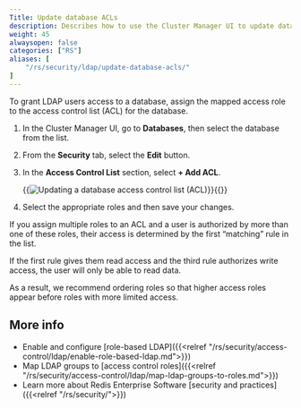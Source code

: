```yaml
---
Title: Update database ACLs
description: Describes how to use the Cluster Manager UI to update database access control lists (ACLs) to authorize access to roles authorizing LDAP user access.
weight: 45
alwaysopen: false
categories: ["RS"]
aliases: [
    "/rs/security/ldap/update-database-acls/"
]
---
```


To grant LDAP users access to a database, assign the mapped access role to the access control list (ACL) for the database.

1.  In the Cluster Manager UI, go to **Databases**, then select the database from the list.

1.  From the **Security** tab, select the **Edit** button.

1.  In the **Access Control List** section, select **+ Add ACL**.

    {{<image filename="images/rs/screenshots/databases/security-access-control-acl-only.png" alt="Updating a database access control list (ACL)" >}}{{</image>}}

1.  Select the appropriate roles and then save your changes.

If you assign multiple roles to an ACL and a user is authorized by more than one of these roles, their access is determined by the first “matching” rule in the list.  

If the first rule gives them read access and the third rule authorizes write access, the user will only be able to read data.  

As a result, we recommend ordering roles so that higher access roles appear before roles with more limited access. 


## More info

- Enable and configure [role-based LDAP]({{<relref "/rs/security/access-control/ldap/enable-role-based-ldap.md">}})
- Map LDAP groups to [access control roles]({{<relref "/rs/security/access-control/ldap/map-ldap-groups-to-roles.md">}})
- Learn more about Redis Enterprise Software [security and practices]({{<relref "/rs/security/">}})
